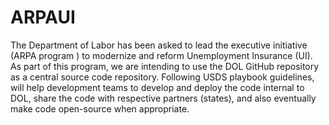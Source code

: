 # ARPAUI
The Department of Labor has been asked to lead the executive initiative (ARPA program ) to modernize and reform Unemployment Insurance (UI). As part of this program,  we are intending to use the DOL GitHub repository as a central source code repository. Following USDS playbook guidelines, will help development teams to develop and deploy the code internal to DOL, share the code with respective partners (states), and also eventually make code open-source when appropriate.
